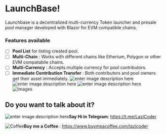 # LaunchBase!

Launchbase is a decentralized multi-currency Token launcher and presale pool manager developed with Blazor for EVM compatible chains.

### Features available
 - [ ] **Pool List** for listing created pool.
 - [ ] **Multi-Chain** : Works with different chains like Etherium, Polygon or other EVM compatabile chains.
 - [ ] **Multi-Currency** : Accepts multiple currency for pool contributors.
 - [ ] **Immediate Contribution Transfer** : Both contributors and pool owners get their asset immediately. 
![enter image description here](https://github.com/lazyCoder-max/Launchbase/blob/master/Screenshot%202024-02-17%20092540.png)
![enter image description here](https://github.com/lazyCoder-max/Launchbase/blob/master/Screenshot%202024-01-29%20131020.png)
![enter image description here](https://github.com/lazyCoder-max/Launchbase/blob/master/Screenshot%202024-02-17%200927362.png)
![Images](https://github.com/lazyCoder-max/Launchbase/blob/master/2024-02-17%2009-11-00.gif)
## Do you want to talk about it?
 ![enter image description here](https://telegram.org/img/website_icon.svg)**Say Hi in Telegram**: https://t.me/LaziCoder
 
![ Coffee](https://www.buymeacoffee.com/app/assets/img/qr-logo.svg)**Buy me a Coffee** : https://www.buymeacoffee.com/lazicoder
